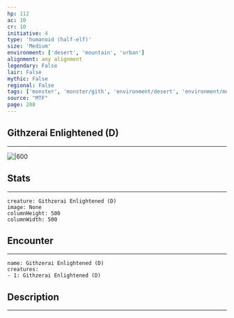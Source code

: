 ```yaml
---
hp: 112
ac: 10
cr: 10
initiative: 4
type: 'humanoid (half-elf)'    
size: 'Medium'
environment: ['desert', 'mountain', 'urban']
alignment: any alignment
legendary: False
lair: False
mythic: False
regional: False
tags: ['monster', 'monster/gith', 'environment/desert', 'environment/mountain', 'environment/urban']
source: "MTF"
page: 208
---
```


## Githzerai Enlightened (D)
---

![|600](D:/Program%20Files/5e.tools/img/bestiary/MTF/Githzerai%20Enlightened.jpg)

## Stats
---

```statblock
creature: Githzerai Enlightened (D)
image: None
columnHeight: 500
columnWidth: 500
```

## Encounter
---

```encounter-table
name: Githzerai Enlightened (D)
creatures:
- 1: Githzerai Enlightened (D)
```

## Description
---




